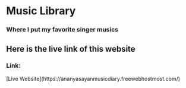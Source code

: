 # Music Library

### Where I put my favorite singer musics

<h2>Here is the live link of this website</h2>

<h3>Link: </h3>
[Live Website](https://ananyasayanmusicdiary.freewebhostmost.com/)
